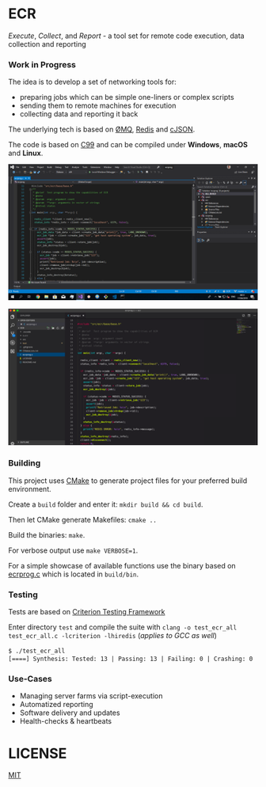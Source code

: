 # ECR

*Execute*, *Collect*, and *Report* -  a tool set for remote code execution, data collection and reporting

### Work in Progress

The idea is to develop a set of networking tools for:

* preparing jobs which can be simple one-liners or complex scripts
* sending them to remote machines for execution
* collecting data and reporting it back

The underlying tech is based on [ØMQ](http://zeromq.org/), [Redis](https://redis.io/) and [cJSON](https://github.com/DaveGamble/cJSON).

The code is based on [C99](https://en.wikipedia.org/wiki/C99) and can be compiled under **Windows**, **macOS** and **Linux**.

![msvc_ide](https://raw.githubusercontent.com/brakmic/bazaar/master/images/ecr/ecr_msvc.png)

![macos_ide](https://raw.githubusercontent.com/brakmic/bazaar/master/images/ecr/ecr_macos.png)

### Building

This project uses [CMake](https://cmake.org/download/) to generate project files for your preferred build environment.

Create a `build` folder and enter it: `mkdir build && cd build`.

Then let CMake generate Makefiles: `cmake ..`

Build the binaries: `make`.

For verbose output use `make VERBOSE=1`.

For a simple showcase of available functions use the binary based on [ecrprog.c](https://github.com/brakmic/ECR/blob/master/ecrprog.c) which is located in `build/bin`.

### Testing

Tests are based on [Criterion Testing Framework](https://github.com/Snaipe/Criterion)

Enter directory `test` and compile the suite with `clang -o test_ecr_all test_ecr_all.c -lcriterion -lhiredis` (*applies to GCC as well*)

```shell
$ ./test_ecr_all 
[====] Synthesis: Tested: 13 | Passing: 13 | Failing: 0 | Crashing: 0 
```

### Use-Cases

* Managing server farms via script-execution
* Automatized reporting
* Software delivery and updates
* Health-checks & heartbeats 

# LICENSE

[MIT](https://github.com/brakmic/ECR/blob/master/LICENSE)
